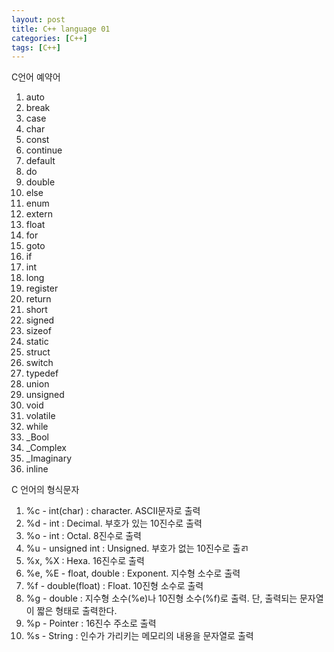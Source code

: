 ```yaml
---
layout: post
title: C++ language 01
categories: [C++]
tags: [C++]
---
```


C언어 예약어

01. auto
02. break
03. case
04. char
05. const
06. continue
07. default
08. do
09. double
10. else
11. enum
12. extern
13. float
14. for
15. goto
16. if
17. int
18. long
19. register
20. return
21. short
22. signed
23. sizeof
24. static
25. struct
26. switch
27. typedef
28. union
29. unsigned
30. void
31. volatile
32. while
33. _Bool
34. _Complex
35. _Imaginary
36. inline


C 언어의 형식문자

01. %c - int(char) : character. ASCII문자로 출력
02. %d - int : Decimal. 부호가 있는 10진수로 출력
03. %o - int : Octal. 8진수로 출력
04. %u - unsigned int : Unsigned. 부호가 없는 10진수로 출ㄺ
05. %x, %X : Hexa. 16진수로 출력
06. %e, %E - float, double : Exponent. 지수형 소수로 출력
07. %f - double(float) : Float. 10진형 소수로 출력
08. %g - double : 지수형 소수(%e)나 10진형 소수(%f)로 출력. 단, 출력되는 문자열이 짧은 형태로 출력한다.
09. %p - Pointer : 16진수 주소로 출력
10. %s - String : 인수가 가리키는 메모리의 내용을 문자열로 출력
